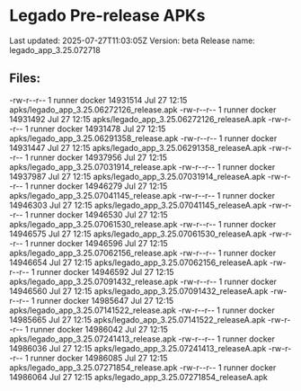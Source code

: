 # Legado Pre-release APKs
Last updated: 2025-07-27T11:03:05Z
Version: beta
Release name: legado_app_3.25.072718
## Files:
-rw-r--r-- 1 runner docker 14931514 Jul 27 12:15 apks/legado_app_3.25.06272126_release.apk
-rw-r--r-- 1 runner docker 14931492 Jul 27 12:15 apks/legado_app_3.25.06272126_releaseA.apk
-rw-r--r-- 1 runner docker 14931478 Jul 27 12:15 apks/legado_app_3.25.06291358_release.apk
-rw-r--r-- 1 runner docker 14931447 Jul 27 12:15 apks/legado_app_3.25.06291358_releaseA.apk
-rw-r--r-- 1 runner docker 14937956 Jul 27 12:15 apks/legado_app_3.25.07031914_release.apk
-rw-r--r-- 1 runner docker 14937987 Jul 27 12:15 apks/legado_app_3.25.07031914_releaseA.apk
-rw-r--r-- 1 runner docker 14946279 Jul 27 12:15 apks/legado_app_3.25.07041145_release.apk
-rw-r--r-- 1 runner docker 14946303 Jul 27 12:15 apks/legado_app_3.25.07041145_releaseA.apk
-rw-r--r-- 1 runner docker 14946530 Jul 27 12:15 apks/legado_app_3.25.07061530_release.apk
-rw-r--r-- 1 runner docker 14946575 Jul 27 12:15 apks/legado_app_3.25.07061530_releaseA.apk
-rw-r--r-- 1 runner docker 14946596 Jul 27 12:15 apks/legado_app_3.25.07062156_release.apk
-rw-r--r-- 1 runner docker 14946654 Jul 27 12:15 apks/legado_app_3.25.07062156_releaseA.apk
-rw-r--r-- 1 runner docker 14946592 Jul 27 12:15 apks/legado_app_3.25.07091432_release.apk
-rw-r--r-- 1 runner docker 14946560 Jul 27 12:15 apks/legado_app_3.25.07091432_releaseA.apk
-rw-r--r-- 1 runner docker 14985647 Jul 27 12:15 apks/legado_app_3.25.07141522_release.apk
-rw-r--r-- 1 runner docker 14985665 Jul 27 12:15 apks/legado_app_3.25.07141522_releaseA.apk
-rw-r--r-- 1 runner docker 14986042 Jul 27 12:15 apks/legado_app_3.25.07241413_release.apk
-rw-r--r-- 1 runner docker 14986036 Jul 27 12:15 apks/legado_app_3.25.07241413_releaseA.apk
-rw-r--r-- 1 runner docker 14986085 Jul 27 12:15 apks/legado_app_3.25.07271854_release.apk
-rw-r--r-- 1 runner docker 14986064 Jul 27 12:15 apks/legado_app_3.25.07271854_releaseA.apk
